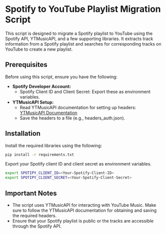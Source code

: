 # Spotify to YouTube Playlist Migration Script

This script is designed to migrate a Spotify playlist to YouTube using the Spotify API, YTMusicAPI, and a few supporting libraries. It extracts track information from a Spotify playlist and searches for corresponding tracks on YouTube to create a new playlist.

## Prerequisites

Before using this script, ensure you have the following:

- **Spotify Developer Account:**
  - Spotify Client ID and Client Secret: Export these as environment variables.
- **YTMusicAPI Setup:**
  - Read YTMusicAPI documentation for setting up headers: [YTMusicAPI Documentation](https://ytmusicapi.readthedocs.io/en/stable/setup/browser.html)
  - Save the headers to a file (e.g., headers_auth.json).

## Installation

Install the required libraries using the following:

```bash
pip install -r requirements.txt
```

Export your Spotify client ID and client secret as environment variables.
```bash
export SPOTIPY_CLIENT_ID=<Your-Spotify-Client-ID>
export SPOTIPY_CLIENT_SECRET=<Your-Spotify-Client-Secret>
```

## Important Notes
- The script uses YTMusicAPI for interacting with YouTube Music. Make sure to follow the YTMusicAPI documentation for obtaining and saving the required headers.
- Ensure that your Spotify playlist is public or the tracks are accessible through the Spotify API.
